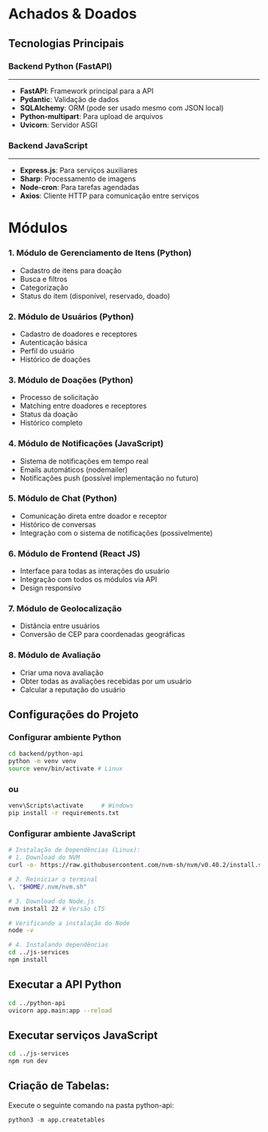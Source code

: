 # Achados & Doados
## Tecnologias Principais
### Backend Python (FastAPI)
---
- **FastAPI**: Framework principal para a API
- **Pydantic**: Validação de dados
- **SQLAlchemy**: ORM (pode ser usado mesmo com JSON local)
- **Python-multipart**: Para upload de arquivos
- **Uvicorn**: Servidor ASGI

### Backend JavaScript
---
- **Express.js**: Para serviços auxiliares
- **Sharp**: Processamento de imagens
- **Node-cron**: Para tarefas agendadas
- **Axios**: Cliente HTTP para comunicação entre serviços

# Módulos
### 1. Módulo de Gerenciamento de Itens (Python)
- Cadastro de itens para doação
- Busca e filtros
- Categorização
- Status do item (disponível, reservado, doado)

### 2. Módulo de Usuários (Python)
- Cadastro de doadores e receptores
- Autenticação básica
- Perfil do usuário
- Histórico de doações

### 3. Módulo de Doações (Python)
- Processo de solicitação
- Matching entre doadores e receptores
- Status da doação
- Histórico completo

### 4. Módulo de Notificações (JavaScript)
- Sistema de notificações em tempo real
- Emails automáticos (nodemailer)
- Notificações push (possível implementação no futuro)

### 5. Módulo de Chat (Python)
- Comunicação direta entre doador e receptor
- Histórico de conversas
- Integração com o sistema de notificações (possivelmente)

### 6. Módulo de Frontend (React JS)
- Interface para todas as interações do usuário
- Integração com todos os módulos via API
- Design responsívo

### 7. Módulo de Geolocalização 
- Distância entre usuários
- Conversão de CEP para coordenadas geográficas

### 8. Módulo de Avaliação
- Criar uma nova avaliação
- Obter todas as avaliações recebidas por um usuário
- Calcular a reputação do usuário


## Configurações do Projeto
### Configurar ambiente Python
```bash
cd backend/python-api
python -m venv venv
source venv/bin/activate # Linux
```
### ou
```bash
venv\Scripts\activate     # Windows
pip install -r requirements.txt
```

### Configurar ambiente JavaScript
```bash
# Instalação de Dependências (Linux):
# 1. Download do NVM
curl -o- https://raw.githubusercontent.com/nvm-sh/nvm/v0.40.2/install.sh | bash

# 2. Reiniciar o terminal
\. "$HOME/.nvm/nvm.sh"

# 3. Download do Node.js
nvm install 22 # Versão LTS

# Verificando a instalação do Node
node -v

# 4. Instalando dependências
cd ../js-services
npm install
```

## Executar a API Python
```bash
cd ../python-api
uvicorn app.main:app --reload
```

## Executar serviços JavaScript
```bash
cd ../js-services
npm run dev
```

## Criação de Tabelas:

Execute o seguinte comando na pasta python-api:
```python
python3 -m app.createtables
```
